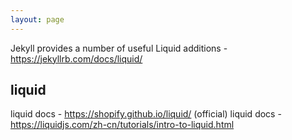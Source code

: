 ```yaml
---
layout: page
---
```


Jekyll provides a number of useful Liquid additions - <https://jekyllrb.com/docs/liquid/>

## liquid

liquid docs - https://shopify.github.io/liquid/ (official)
liquid docs - https://liquidjs.com/zh-cn/tutorials/intro-to-liquid.html

